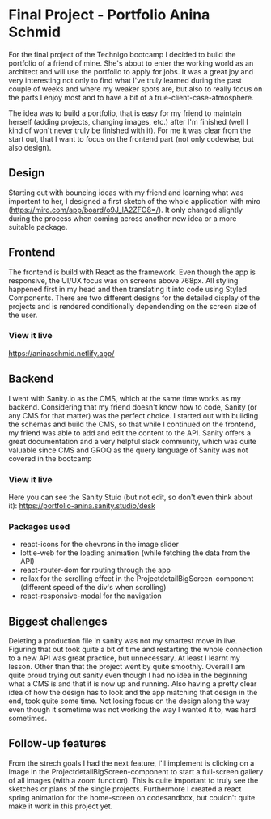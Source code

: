 # Final Project - Portfolio Anina Schmid
For the final project of the Technigo bootcamp I decided to build the portfolio of a friend of mine. She's about to enter the working world as an architect and will use the portfolio to apply for jobs. It was a great joy and very interesting not only to find what I've truly learned during the past couple of weeks and where my weaker spots are, but also to really focus on the parts I enjoy most and to have a bit of a true-client-case-atmosphere.

The idea was to build a portfolio, that is easy for my friend to maintain herself (adding projects, changing images, etc.) after I'm finished (well I kind of won't never truly be finished with it). For me it was clear from the start out, that I want to focus on the frontend part (not only codewise, but also design).

## Design
Starting out with bouncing ideas with my friend and learning what was importent to her, I designed a first sketch of the whole application with miro (https://miro.com/app/board/o9J_lA2ZFO8=/). It only changed slightly during the process when coming across another new idea or a more suitable package. 

## Frontend
The frontend is build with React as the framework. Even though the app is responsive, the UI/UX focus was on screens above 768px. All styling happened first in my head and then translating it into code using Styled Components. There are two different designs for the detailed display of the projects and is rendered conditionally dependending on the screen size of the user. 
### View it live
https://aninaschmid.netlify.app/

## Backend
I went with Sanity.io as the CMS, which at the same time works as my backend. Considering that my friend doesn't know how to code, Sanity (or any CMS for that matter) was the perfect choice. I started out with building the schemas and build the CMS, so that while I continued on the frontend, my friend was able to add and edit the content to the API. Sanity offers a great documentation and a very helpful slack community, which was quite valuable since CMS and GROQ as the query language of Sanity was not covered in the bootcamp
### View it live
Here you can see the Sanity Stuio (but not edit, so don't even think about it): https://portfolio-anina.sanity.studio/desk

### Packages used
- react-icons for the chevrons in the image slider
- lottie-web for the loading animation (while fetching the data from the API)
- react-router-dom for routing through the app
- rellax for the scrolling effect in the ProjectdetailBigScreen-component (different speed of the div's when scrolling)
- react-responsive-modal for the navigation

## Biggest challenges
Deleting a production file in sanity was not my smartest move in live. Figuring that out took quite a bit of time and restarting the whole connection to a new API was great practice, but unnecessary. At least I learnt my lesson. Other than that the project went by quite smoothly. Overall I am quite proud trying out sanity even though I had no idea in the beginning what a CMS is and that it is now up and running. Also having a pretty clear idea of how the design has to look and the app matching that design in the end, took quite some time. Not losing focus on the design along the way even though it sometime was not working the way I wanted it to, was hard sometimes. 

## Follow-up features
From the strech goals I had the next feature, I'll implement is clicking on a Image in the ProjectdetailBigScreen-component to start a full-screen gallery of all images (with a zoom function). This is quite important to truly see the sketches or plans of the single projects.
Furthermore I created a react spring animation for the home-screen on codesandbox, but couldn't quite make it work in this project yet.